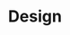 ---
title: "Design"
introduction: "Insight into where this design strategy came from and how it is implemented."
permalink: "about/design/"
layout: "design/page.html"
eleventyNavigation:
  key: Design Guide
  parent: About
scripts: >
  <script src="/assets/js/gsap/gsap.js"></script>
---